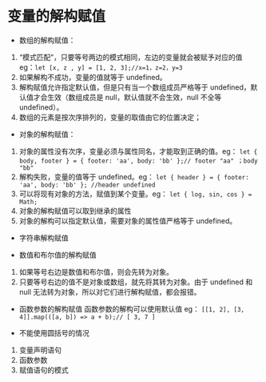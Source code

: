 # 变量的解构赋值

-   数组的解构赋值：

1. “模式匹配”，只要等号两边的模式相同，左边的变量就会被赋予对应的值 eg：`let [x, z , y] = [1, 2, 3];//x=1，z=2，y=3`
2. 如果解构不成功，变量的值就等于 undefined。
3. 解构赋值允许指定默认值，但是只有当一个数组成员严格等于 undefined，默认值才会生效（数组成员是 null，默认值就不会生效，null 不全等 undefined）。
4. 数组的元素是按次序排列的，变量的取值由它的位置决定；

-   对象的解构赋值：

1. 对象的属性没有次序，变量必须与属性同名，才能取到正确的值。eg： `let { body, footer } = { footer: 'aa', body: 'bb' };// footer "aa" ；body "bb"`
2. 解构失败，变量的值等于 undefined。eg： `let { header } = { footer: 'aa', body: 'bb' }; //header undefined`
3. 可以将现有对象的方法，赋值到某个变量。eg： `let { log, sin, cos } = Math;`
4. 对象的解构赋值可以取到继承的属性
5. 对象的解构可以指定默认值，需要对象的属性值严格等于 undefined。

-   字符串解构赋值

-   数值和布尔值的解构赋值

1. 如果等号右边是数值和布尔值，则会先转为对象。
2. 只要等号右边的值不是对象或数组，就先将其转为对象。由于 undefined 和 null 无法转为对象，所以对它们进行解构赋值，都会报错。

-   函数参数的解构赋值
    函数参数的解构可以使用默认值
    eg： `[[1, 2], [3, 4]].map(([a, b]) => a + b);// [ 3, 7 ]`

-   不能使用圆括号的情况

1. 变量声明语句
2. 函数参数
3. 赋值语句的模式
